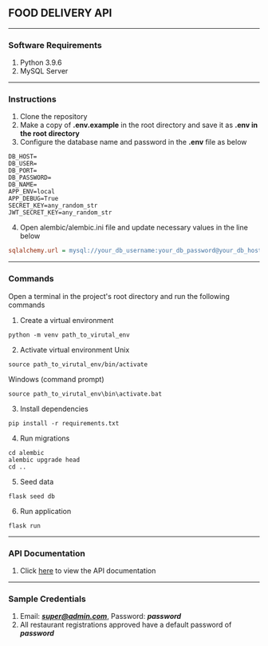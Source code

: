 ## FOOD DELIVERY API

---

### Software Requirements

1. Python 3.9.6
2. MySQL Server

---

### Instructions
1. Clone the repository
2. Make a copy of **.env.example** in the root directory and save it as **.env in the root directory**
3. Configure the database name and password in the **.env** file as below
```dotenv
DB_HOST=
DB_USER=
DB_PORT=
DB_PASSWORD=
DB_NAME=
APP_ENV=local
APP_DEBUG=True
SECRET_KEY=any_random_str
JWT_SECRET_KEY=any_random_str
```
4. Open alembic/alembic.ini file and update necessary values in the line below
```ini
sqlalchemy.url = mysql://your_db_username:your_db_password@your_db_host:your_db_port/your_db_name
```
---

### Commands
Open a terminal in the project's root directory and run the following commands 
1. Create a virtual environment
```shell
python -m venv path_to_virutal_env
```
2. Activate virtual environment
Unix
```shell
source path_to_virutal_env/bin/activate 
```
Windows (command prompt)
```shell
source path_to_virutal_env\bin\activate.bat
```
3. Install dependencies
```shell
pip install -r requirements.txt
```
4. Run migrations
```shell
cd alembic 
alembic upgrade head
cd ..
```
5. Seed data
```shell
flask seed db
```
6. Run application
```shell
flask run
```
---

### API Documentation
1. Click [here](https://documenter.getpostman.com/view/18488208/2s93z6dj6V) to view the API documentation

---

### Sample Credentials
1. Email: ***super@admin.com***, Password: ***password***
2. All restaurant registrations approved have a default password of ***password***

